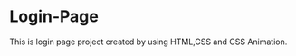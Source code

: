 <h1>Login-Page</h1>

This is login page project created by using HTML,CSS and CSS Animation.
<a href=" https://aakansha-2001.github.io/Login-Page_project/"></a>


 
